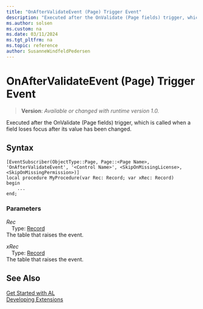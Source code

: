 ```yaml
---
title: "OnAfterValidateEvent (Page) Trigger Event"
description: "Executed after the OnValidate (Page fields) trigger, which is called when a field loses focus after its value has been changed."
ms.author: solsen
ms.custom: na
ms.date: 03/11/2024
ms.tgt_pltfrm: na
ms.topic: reference
author: SusanneWindfeldPedersen
---
```

[//]: # (START>DO_NOT_EDIT)
[//]: # (IMPORTANT:Do not edit any of the content between here and the END>DO_NOT_EDIT.)
[//]: # (Any modifications should be made in the .xml files in the ModernDev repo.)

# OnAfterValidateEvent (Page) Trigger Event
> **Version**: _Available or changed with runtime version 1.0._

Executed after the OnValidate (Page fields) trigger, which is called when a field loses focus after its value has been changed.


## Syntax
```AL
[EventSubscriber(ObjectType::Page, Page::<Page Name>, 'OnAfterValidateEvent', '<Control Name>', <SkipOnMissingLicense>, <SkipOnMissingPermission>)]
local procedure MyProcedure(var Rec: Record; var xRec: Record)
begin
    ...
end;
```

### Parameters

*Rec*  
&emsp;Type: [Record](../../../methods-auto/record/record-data-type.md)  
The table that raises the event.  

*xRec*  
&emsp;Type: [Record](../../../methods-auto/record/record-data-type.md)  
The table that raises the event.  



[//]: # (IMPORTANT: END>DO_NOT_EDIT)
## See Also  
[Get Started with AL](../../../devenv-get-started.md)  
[Developing Extensions](../../../devenv-dev-overview.md)   